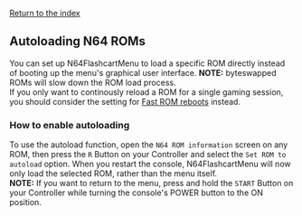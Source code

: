 [Return to the index](./00_index.md)
## Autoloading N64 ROMs
You can set up N64FlashcartMenu to load a specific ROM directly instead of booting up the menu's graphical user interface. **NOTE:** byteswapped ROMs will slow down the ROM load process.   
If you only want to continously reload a ROM for a single gaming session, you should consider the setting for [Fast ROM reboots](./32_menu_settings.md) instead.

### How to enable autoloading
To use the autoload function, open the `N64 ROM information` screen on any ROM, then press the `R` Button on your Controller and select the `Set ROM to autoload` option. When you restart the console, N64FlashcartMenu will now only load the selected ROM, rather than the menu itself.  
**NOTE:** If you want to return to the menu, press and hold the `START` Button on your Controller while turning the console's POWER button to the ON position.
